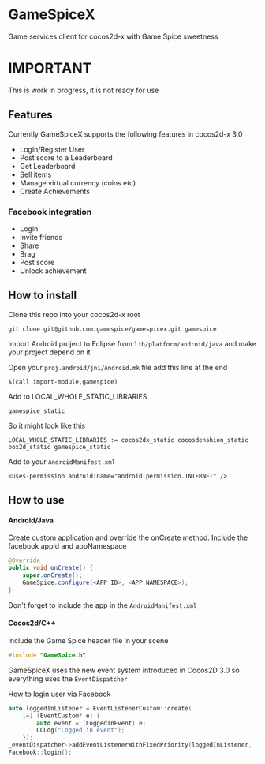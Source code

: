 GameSpiceX
==========

Game services client for cocos2d-x with Game Spice sweetness

# IMPORTANT

This is work in progress, it is not ready for use

## Features

Currently GameSpiceX supports the following features in cocos2d-x 3.0

* Login/Register User
* Post score to a Leaderboard
* Get Leaderboard
* Sell items
* Manage virtual currency (coins etc)
* Create Achievements

### Facebook integration

* Login
* Invite friends
* Share
* Brag
* Post score
* Unlock achievement

## How to install

Clone this repo into your cocos2d-x root

    git clone git@github.com:gamespice/gamespicex.git gamespice

Import Android project to Eclipse from ``lib/platform/android/java`` and make your project depend on it

Open your ``proj.android/jni/Android.mk`` file add this line at the end

    $(call import-module,gamespice) 

Add to LOCAL_WHOLE_STATIC_LIBRARIES

    gamespice_static

So it might look like this
    
    LOCAL_WHOLE_STATIC_LIBRARIES := cocos2dx_static cocosdenshion_static box2d_static gamespice_static

Add to your ``AndroidManifest.xml``

    <uses-permission android:name="android.permission.INTERNET" />

## How to use

#### Android/Java

Create custom application and override the onCreate method.
Include the facebook appId and appNamespace

```Java
@Override
public void onCreate() {
	super.onCreate();
	GameSpice.configure(<APP ID>, <APP NAMESPACE>);
}
```

Don't forget to include the app in the ``AndroidManifest.xml``

#### Cocos2d/C++

Include the Game Spice header file in your scene

```cpp
#include "GameSpice.h"
```

GameSpiceX uses the new event system introduced in Cocos2D 3.0 so everything uses the ```EventDispatcher```

How to login user via Facebook

```cpp
auto loggedInListener = EventListenerCustom::create(
	[=] (EventCustom* e) {
		auto event = (LoggedInEvent) e;
		CCLog("Logged in event");
	});
_eventDispatcher->addEventListenerWithFixedPriority(loggedInListener, 1);
Facebook::login();
```

